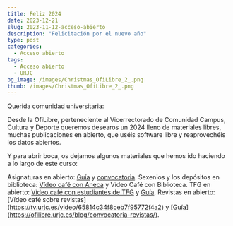 ```yaml
---
title: Feliz 2024
date: 2023-12-21
slug: 2023-11-12-acceso-abierto
description: "Felicitación por el nuevo año"
type: post
categories:
  - Acceso abierto
tags:
  - Acceso abierto
  - URJC
bg_image: /images/Christmas_OfiLibre_2_.png
thumb: /images/Christmas_OfiLibre_2_.png
---
```



Querida comunidad universitaria:

Desde la OfiLibre, perteneciente al Vicerrectorado de Comunidad Campus, Cultura y Deporte queremos desearos un 2024 lleno de materiales libres, muchas publicaciones en abierto, que uséis software libre y reaprovechéis los datos abiertos.

Y para abrir boca, os dejamos algunos materiales que hemos ido haciendo a lo largo de este curso:

Asignaturas en abierto: [Guía](https://ofilibre.urjc.es/guias/convocatoria-asignaturas-abierto/
) y [convocatoria](https://ofilibre.urjc.es/documentos/convocatoria-asignaturas-abierto-2023-2024.pdf).
Sexenios y los depósitos en biblioteca: [Vídeo café con Aneca](https://tv.urjc.es/video/655f23abf8ceb77a9924a4d2) y Vídeo Café con Biblioteca.
TFG en abierto: [Vídeo café con estudiantes de TFG](https://tv.urjc.es/video/65816fa1f8ceb7097e39045dhttps://tv.urjc.es/video/65816fa1f8ceb7097e39045d) y [Guía](https://ofilibre.urjc.es/guias/tfg-abierto/).
Revistas en abierto: [Vídeo café sobre revistas] (https://tv.urjc.es/video/65814c34f8ceb7f95772f4a2) y [Guía] (https://ofilibre.urjc.es/blog/convocatoria-revistas/).





